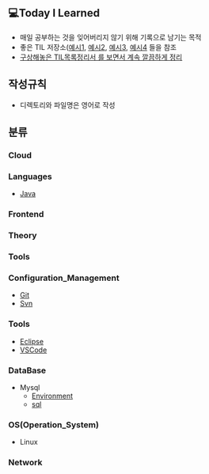 ## 💻Today I Learned
- 매일 공부하는 것을 잊어버리지 않기 위해 기록으로 남기는 목적
- 좋은 TIL 저장소([예시1](https://github.com/Integerous/TIL), [예시2](https://github.com/namjunemy/TIL), [예시3](https://github.com/Integerous/TIL-1), [예시4]() 들을 참조
- [구상해놓은 TIL목록정리서 를 보면서 계속 깔끔하게 정리](https://www.notion.so/TIL-aa2e36d166f94254b43159f1bf756fda)


## 작성규칙
- 디렉토리와 파일명은 영어로 작성 


## 분류

### Cloud

### Languages
- [Java](https://github.com/Highjune/TIL/tree/master/Languages/Java)

### Frontend

### Theory

### Tools

### Configuration_Management
- [Git](https://github.com/Highjune/TIL/blob/master/Configuration_Management/git.md) 
- [Svn](https://github.com/Highjune/TIL/blob/master/Configuration_Management/svn.md)

### Tools
- [Eclipse](https://github.com/Highjune/TIL/blob/master/Tools/eclipse.md)
- [VSCode](https://github.com/Highjune/TIL/blob/master/Tools/vscode.md)

### DataBase
- Mysql
    - [Environment](https://github.com/Highjune/TIL/blob/master/DateBase/Mysql/mysql_environment.md)
    - [sql](https://github.com/Highjune/TIL/blob/master/DateBase/Mysql/mysql_sql.md)

### OS(Operation_System)
- Linux

### Network
### 
